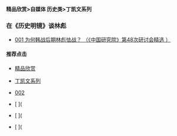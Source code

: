 #### 精品欣赏>自媒体 历史类>丁凯文系列
### 在《历史明镜》谈林彪

- [001 为何韩战后期林彪怯战？ （《中国研究院》第48次研讨会精选 ）](https://youtu.be/3YBkwHAveQ4)


#### 推荐点击
- [精品欣赏](https://summer200.github.io/content/main)
- [丁凯文系列](https://summer200.github.io/content/DingKaiwen)



- [  002 ](https://youtu.be/Vq51b6wJPmI)
- [   ](
- [   ](
- [   ](

